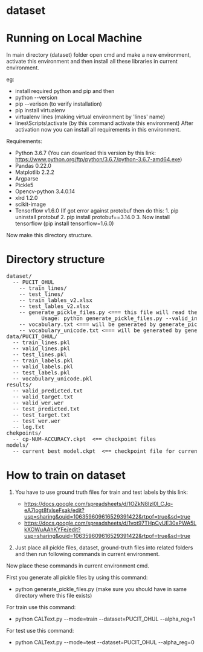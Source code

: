 # dataset

# Running on Local Machine

In main directory (dataset) folder open cmd and make a new environment, activate this environment and then install all these libraries in current environment. 

eg: 
- install required python and pip and then 
- python --version
- pip --verison (to verify installation)
- pip install virtualenv
- virtualenv lines (making virtual environment by 'lines' name)
- lines\Scripts\activate (by this command activate this environment)
After activation now you can install all requirements in this environment. 

Requirements:
- Python 3.6.7 (You can download this version by this link: https://www.python.org/ftp/python/3.6.7/python-3.6.7-amd64.exe)
- Pandas 0.22.0
- Matplotlib 2.2.2
- Argparse
- Pickle5
- Opencv-python 3.4.0.14
- xlrd 1.2.0
- scikit-image
- Tensorflow v1.6.0 (If got error against protobuf then do this: 
				1. pip uninstall protobuf
				2. pip install protobuf==3.14.0
				3. Now install tensorflow (pip install tensorflow=1.6.0)	

Now make this directory structure. 

# Directory structure
<pre>
dataset/
  -- PUCIT_OHUL
    -- train_lines/
    -- test_lines/
    -- train_lables_v2.xlsx
    -- test_lables_v2.xlsx
    -- generate_pickle_files.py <=== this file will read the PUCIT_OHUL dataset and populate the 'data/' folder with 7 pickle files (see below))
           Usage: python generate_pickle_files.py --valid_inds
    -- vocabulary.txt <=== will be generated by generate_pickle_files.py
    -- vocabulary_unicode.txt <=== will be generated by generate_pickle_files.py
data/PUCIT_OHUL/
  -- train_lines.pkl
  -- valid_lines.pkl
  -- test_lines.pkl
  -- train_labels.pkl
  -- valid_labels.pkl
  -- test_labels.pkl
  -- vocabulary_unicode.pkl
results/
  -- valid_predicted.txt
  -- valid_target.txt
  -- valid_wer.wer
  -- test_predicted.txt
  -- test_target.txt
  -- test_wer.wer
  -- log.txt
chekpoints/
  -- cp-NUM-ACCURACY.ckpt  <== checkpoint files
models/
  -- current_best_model.ckpt  <== checkpoint file for currently best performing model on validation set
</pre>

# How to train on dataset

1. You have to use ground truth files for train and test labels by this link:
   - https://docs.google.com/spreadsheets/d/1OZkN8Izl0l_CJq-eA7Iogt8fxlseFsak/edit?usp=sharing&ouid=106359609616529391422&rtpof=true&sd=true
   - https://docs.google.com/spreadsheets/d/1vot97THpCyUE30xPWA5LkXOWuAAhKYFe/edit?usp=sharing&ouid=106359609616529391422&rtpof=true&sd=true
     
2. Just place all pickle files, dataset, ground-truth files into related folders and then run following commands in current environment. 

Now place these commands in current environment cmd. 

First you generate all pickle files by using this command: 

- python generate_pickle_files.py (make sure you should have in same directory where this file exists)

For train use this command:
- python CALText.py --mode=train --dataset=PUCIT_OHUL --alpha_reg=1
  
For test use this command: 
- python CALText.py --mode=test --dataset=PUCIT_OHUL --alpha_reg=0
